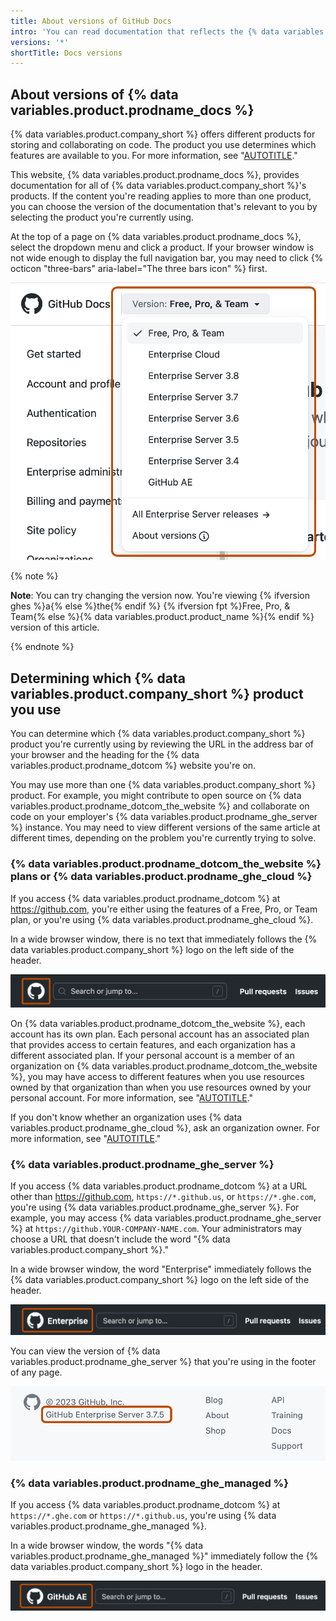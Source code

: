 ```yaml
---
title: About versions of GitHub Docs
intro: 'You can read documentation that reflects the {% data variables.product.company_short %} product you''re currently using.'
versions: '*'
shortTitle: Docs versions
---
```


## About versions of {% data variables.product.prodname_docs %}

{% data variables.product.company_short %} offers different products for storing and collaborating on code. The product you use determines which features are available to you. For more information, see "[AUTOTITLE](/get-started/learning-about-github/githubs-products)."

This website, {% data variables.product.prodname_docs %}, provides documentation for all of {% data variables.product.company_short %}'s products. If the content you're reading applies to more than one product, you can choose the version of the documentation that's relevant to you by selecting the product you're currently using.

At the top of a page on {% data variables.product.prodname_docs %}, select the dropdown menu and click a product. If your browser window is not wide enough to display the full navigation bar, you may need to click {% octicon "three-bars" aria-label="The three bars icon" %} first.

![Screenshot of the header of {% data variables.product.prodname_docs %}. The "Version" dropdown menu is expanded and highlighted with an orange outline.](/assets/images/help/docs/version-picker.png)

{% note %}

**Note**: You can try changing the version now. You're viewing {% ifversion ghes %}a{% else %}the{% endif %} {% ifversion fpt %}Free, Pro, & Team{% else %}{% data variables.product.product_name %}{% endif %} version of this article.

{% endnote %}

## Determining which {% data variables.product.company_short %} product you use

You can determine which {% data variables.product.company_short %} product you're currently using by reviewing the URL in the address bar of your browser and the heading for the {% data variables.product.prodname_dotcom %} website you're on.

You may use more than one {% data variables.product.company_short %} product. For example, you might contribute to open source on {% data variables.product.prodname_dotcom_the_website %} and collaborate on code on your employer's {% data variables.product.prodname_ghe_server %} instance. You may need to view different versions of the same article at different times, depending on the problem you're currently trying to solve.

### {% data variables.product.prodname_dotcom_the_website %} plans or {% data variables.product.prodname_ghe_cloud %}

If you access {% data variables.product.prodname_dotcom %} at https://github.com, you're either using the features of a Free, Pro, or Team plan, or you're using {% data variables.product.prodname_ghe_cloud %}.

In a wide browser window, there is no text that immediately follows the {% data variables.product.company_short %} logo on the left side of the header.

![Screenshot of the header of any page on {% data variables.product.prodname_dotcom %}. The {% data variables.product.prodname_dotcom %} logo is highlighted with an orange outline.](/assets/images/help/docs/header-dotcom.png)

On {% data variables.product.prodname_dotcom_the_website %}, each account has its own plan. Each personal account has an associated plan that provides access to certain features, and each organization has a different associated plan. If your personal account is a member of an organization on {% data variables.product.prodname_dotcom_the_website %}, you may have access to different features when you use resources owned by that organization than when you use resources owned by your personal account. For more information, see "[AUTOTITLE](/get-started/learning-about-github/types-of-github-accounts)."

If you don't know whether an organization uses {% data variables.product.prodname_ghe_cloud %}, ask an organization owner. For more information, see "[AUTOTITLE](/account-and-profile/setting-up-and-managing-your-personal-account-on-github/managing-your-membership-in-organizations/viewing-peoples-roles-in-an-organization)."

### {% data variables.product.prodname_ghe_server %}

If you access {% data variables.product.prodname_dotcom %} at a URL other than https://github.com, `https://*.github.us`, or `https://*.ghe.com`, you're using {% data variables.product.prodname_ghe_server %}. For example, you may access {% data variables.product.prodname_ghe_server %} at `https://github.YOUR-COMPANY-NAME.com`. Your administrators may choose a URL that doesn't include the word "{% data variables.product.company_short %}."

In a wide browser window, the word "Enterprise" immediately follows the {% data variables.product.company_short %} logo on the left side of the header.

![Screenshot of the header of any page on {% data variables.product.prodname_dotcom %}. The {% data variables.product.prodname_dotcom %} logo and "{% data variables.product.prodname_ghe_managed %}" are highlighted with an orange outline.](/assets/images/help/docs/header-ghes.png)

You can view the version of {% data variables.product.prodname_ghe_server %} that you're using in the footer of any page.

![Screenshot of the footer of {% data variables.product.prodname_ghe_server %}. "{% data variables.product.prodname_ghe_server %} 3.7.5" is highlighted with an orange outline.](/assets/images/help/docs/ghes-version-in-footer.png)

### {% data variables.product.prodname_ghe_managed %}

If you access {% data variables.product.prodname_dotcom %} at `https://*.ghe.com` or `https://*.github.us`, you're using {% data variables.product.prodname_ghe_managed %}.

In a wide browser window, the words "{% data variables.product.prodname_ghe_managed %}" immediately follow the {% data variables.product.company_short %} logo in the header.

![Screenshot of the header of any page on {% data variables.product.prodname_dotcom %}. The {% data variables.product.prodname_dotcom %} logo and "Enterprise" are highlighted with an orange outline.](/assets/images/help/docs/header-ghae.png)
